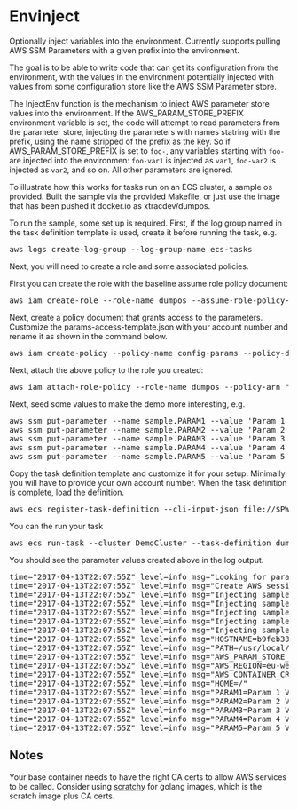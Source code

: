 # Envinject

Optionally inject variables into the environment. Currently supports
pulling AWS SSM Parameters with a given prefix into the environment.

The goal is to be able to write code that can get its configuration from
the environment, with the values in the environment potentially injected
with values from some configuration store like the AWS SSM Parameter
store.

The InjectEnv function is the mechanism to inject AWS parameter store
values into the environment. If the AWS_PARAM_STORE_PREFIX environment 
variable is set, the code will attempt to read parameters from the 
parameter store, injecting the parameters with names statring with the 
prefix, using the name stripped of the prefix as the key. So if
AWS_PARAM_STORE_PREFIX is set to `foo-`, any variables starting with
`foo-` are injected into the environmen: `foo-var1` is injected as `var1`,
`foo-var2` is injected as `var2`, and so on. All other parameters are 
ignored.

To illustrate how this works for tasks run on an ECS cluster, a 
sample os provided. Built the sample via the provided Makefile, or just
use the image that has been pushed it docker.io as xtracdev/dumpos.

To run the sample, some set up is required. First, if the log group
named in the task definition template is used, create it before running
the task, e.g.

<pre>
aws logs create-log-group --log-group-name ecs-tasks
</pre>

Next, you will need to create a role and some associated policies.

First you can create the role with the baseline assume role policy
document:

<pre>
aws iam create-role --role-name dumpos --assume-role-policy-document file://ecs-tasks-trust-policy.json
</pre>

Next, create a policy document that grants access to the parameters. Customize the 
params-access-template.json with your account number and rename it as shown in the 
command below.

<pre>
aws iam create-policy --policy-name config-params --policy-document file://param-access.json
</pre>

Next, attach the above policy to the role you created:

<pre>
aws iam attach-role-policy --role-name dumpos --policy-arn "arn:aws:iam::<account-id>:policy/config-params"
</pre>

Next, seed some values to make the demo more interesting, e.g.

<pre>
aws ssm put-parameter --name sample.PARAM1 --value 'Param 1 Value' --type String
aws ssm put-parameter --name sample.PARAM2 --value 'Param 2 Value' --type String
aws ssm put-parameter --name sample.PARAM3 --value 'Param 3 Value' --type String
aws ssm put-parameter --name sample.PARAM4 --value 'Param 4 Value' --type String
aws ssm put-parameter --name sample.PARAM5 --value 'Param 5 Value' --type String
</pre>

Copy the task definition template and customize it for your setup. Minimally
you will have to provide your own account number. When the task definition is complete,
load the definition.

<pre>
aws ecs register-task-definition --cli-input-json file://$PWD/taskdef.json
</pre>

You can the run your task

<pre>
aws ecs run-task --cluster DemoCluster --task-definition dumpos
</pre>

You should see the parameter values created above in the log output.

<pre>
time="2017-04-13T22:07:55Z" level=info msg="Looking for parameters starting with sample."
time="2017-04-13T22:07:55Z" level=info msg="Create AWS session"
time="2017-04-13T22:07:55Z" level=info msg="Injecting sample.PARAM1 as PARAM1"
time="2017-04-13T22:07:55Z" level=info msg="Injecting sample.PARAM2 as PARAM2"
time="2017-04-13T22:07:55Z" level=info msg="Injecting sample.PARAM3 as PARAM3"
time="2017-04-13T22:07:55Z" level=info msg="Injecting sample.PARAM4 as PARAM4"
time="2017-04-13T22:07:55Z" level=info msg="Injecting sample.PARAM5 as PARAM5"
time="2017-04-13T22:07:55Z" level=info msg="HOSTNAME=b9feb330939b"
time="2017-04-13T22:07:55Z" level=info msg="PATH=/usr/local/sbin:/usr/local/bin:/usr/sbin:/usr/bin:/sbin:/bin"
time="2017-04-13T22:07:55Z" level=info msg="AWS_PARAM_STORE_PREFIX=sample."
time="2017-04-13T22:07:55Z" level=info msg="AWS_REGION=eu-west-1"
time="2017-04-13T22:07:55Z" level=info msg="AWS_CONTAINER_CREDENTIALS_RELATIVE_URI=/v2/credentials/0d66352b-6e48-4c32-8356-9a1cc696bd7a"
time="2017-04-13T22:07:55Z" level=info msg="HOME=/"
time="2017-04-13T22:07:55Z" level=info msg="PARAM1=Param 1 Value"
time="2017-04-13T22:07:55Z" level=info msg="PARAM2=Param 2 Value"
time="2017-04-13T22:07:55Z" level=info msg="PARAM3=Param 3 Value"
time="2017-04-13T22:07:55Z" level=info msg="PARAM4=Param 4 Value"
time="2017-04-13T22:07:55Z" level=info msg="PARAM5=Param 5 Value"
</pre>

## Notes

Your base container needs to have the right CA certs to allow AWS services
to be called. Consider using [scratchy](https://github.com/xtraclabs/scratchy)
for golang images, which is the scratch image plus CA certs.